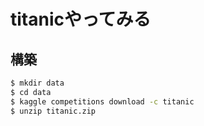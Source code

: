 # titanicやってみる
## 構築

```sh
$ mkdir data
$ cd data
$ kaggle competitions download -c titanic
$ unzip titanic.zip
```
